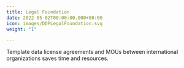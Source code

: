 ```yaml
---
title: Legal Foundation
date: 2022-05-02T00:00:00.000+00:00
icon: images/DDPLegalFoundation.svg
weight: "1"

---
```

Template data license agreements and MOUs between international organizations saves time and resources.
